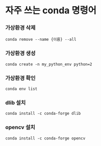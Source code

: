 # 자주 쓰는 conda 명령어

### 가상환경 삭제

`conda remove --name {이름} --all`

### 가상환경 생성

`conda create -n my_python_env python=2`

### 가상환경 확인

`conda env list`

### dlib 설치
`conda install -c conda-forge dlib`

### opencv 설치

`conda install -c conda-forge opencv`